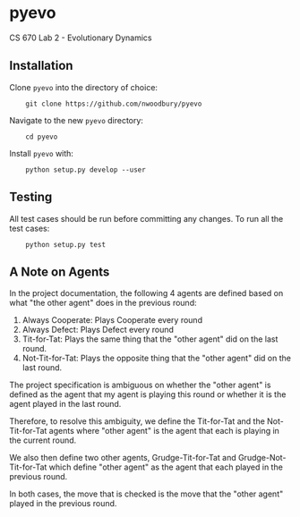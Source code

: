 pyevo
=====

CS 670 Lab 2 - Evolutionary Dynamics

## Installation ##

Clone `pyevo` into the directory of choice:

        git clone https://github.com/nwoodbury/pyevo

Navigate to the new `pyevo` directory:

        cd pyevo

Install `pyevo` with:

        python setup.py develop --user

## Testing ##

All test cases should be run before committing any changes. To run all the
test cases:

        python setup.py test

## A Note on Agents ##

In the project documentation, the following 4 agents are defined based on
what "the other agent" does in the previous round:

1. Always Cooperate: Plays Cooperate every round
2. Always Defect: Plays Defect every round
3. Tit-for-Tat: Plays the same thing that the "other agent" did on the last
round.
4. Not-Tit-for-Tat: Plays the opposite thing that the "other agent" did on the
last round.

The project specification is ambiguous on whether the "other agent" is defined
as the agent that my agent is playing this round or whether it is the agent
played in the last round.

Therefore, to resolve this ambiguity, we define the Tit-for-Tat and the
Not-Tit-for-Tat agents where "other agent" is the agent that each is playing
in the current round.

We also then define two other agents, Grudge-Tit-for-Tat and
Grudge-Not-Tit-for-Tat which define "other agent" as the agent that each played
in the previous round.

In both cases, the move that is checked is the move that the "other agent"
played in the previous round.
